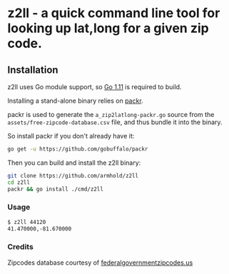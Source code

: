 # z2ll - a quick command line tool for looking up lat,long for a given zip code.

## Installation

z2ll uses Go module support, so [Go 1.11](https://blog.golang.org/go1.11) 
is required to build.

Installing a stand-alone binary relies on [packr](https://github.com/gobuffalo/packr).

packr is used to generate the `a_zip2latlong-packr.go` source from the  
`assets/free-zipcode-database.csv` file, and thus bundle it into the binary.

So install packr if you don't already have it:

```bash
go get -u https://github.com/gobuffalo/packr
```

Then you can build and install the z2ll binary:

```bash
git clone https://github.com/armhold/z2ll
cd z2ll
packr && go install ./cmd/z2ll
```

### Usage

```bash
$ z2ll 44120
41.470000,-81.670000
```

### Credits

Zipcodes database courtesy of [federalgovernmentzipcodes.us](http://federalgovernmentzipcodes.us)
